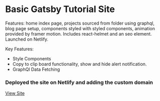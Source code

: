 # Basic Gatsby Tutorial Site
Features: home index page, projects sourced from folder using graphql, blog page setup, components styled with styled components, animation provided by framer motion. Includes react-helmet and an seo element. Launched on Netlify.

Key Features:
- Style Components
- Copy to clip board functionality, show and hide alert notification.
- GraphQl Data Fetching

### Deployed the site on Netlify and adding the custom domain

[View Site](https://www.patkeenan.dev/)
